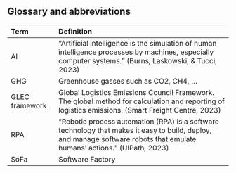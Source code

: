 ## Glossary and abbreviations
|Term|Definition|
|:----|:----|
|AI|“Artificial intelligence is the simulation of human intelligence processes by machines, especially computer systems.” (Burns, Laskowski, & Tucci, 2023)|
|GHG|Greenhouse gasses such as CO2, CH4, …|
|GLEC framework|Global Logistics Emissions Council Framework. The global method for calculation and reporting of logistics emissions. (Smart Freight Centre, 2023)|
|RPA|“Robotic process automation (RPA) is a software technology that makes it easy to build, deploy, and manage software robots that emulate humans’ actions.” (UIPath, 2023)|
|SoFa|Software Factory|